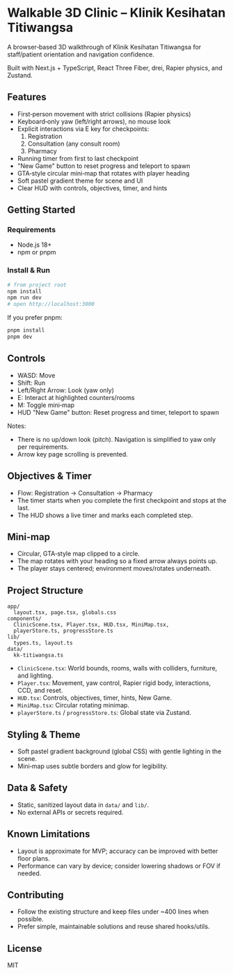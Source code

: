 # Walkable 3D Clinic – Klinik Kesihatan Titiwangsa

A browser‑based 3D walkthrough of Klinik Kesihatan Titiwangsa for staff/patient orientation and navigation confidence.

Built with Next.js + TypeScript, React Three Fiber, drei, Rapier physics, and Zustand.

## Features
- First‑person movement with strict collisions (Rapier physics)
- Keyboard‑only yaw (left/right arrows), no mouse look
- Explicit interactions via E key for checkpoints:
  1) Registration
  2) Consultation (any consult room)
  3) Pharmacy
- Running timer from first to last checkpoint
- "New Game" button to reset progress and teleport to spawn
- GTA‑style circular mini‑map that rotates with player heading
- Soft pastel gradient theme for scene and UI
- Clear HUD with controls, objectives, timer, and hints

## Getting Started

### Requirements
- Node.js 18+
- npm or pnpm

### Install & Run
```bash
# from project root
npm install
npm run dev
# open http://localhost:3000
```

If you prefer pnpm:
```bash
pnpm install
pnpm dev
```

## Controls
- WASD: Move
- Shift: Run
- Left/Right Arrow: Look (yaw only)
- E: Interact at highlighted counters/rooms
- M: Toggle mini‑map
- HUD "New Game" button: Reset progress and timer, teleport to spawn

Notes:
- There is no up/down look (pitch). Navigation is simplified to yaw only per requirements.
- Arrow key page scrolling is prevented.

## Objectives & Timer
- Flow: Registration → Consultation → Pharmacy
- The timer starts when you complete the first checkpoint and stops at the last.
- The HUD shows a live timer and marks each completed step.

## Mini‑map
- Circular, GTA‑style map clipped to a circle.
- The map rotates with your heading so a fixed arrow always points up.
- The player stays centered; environment moves/rotates underneath.

## Project Structure
```
app/
  layout.tsx, page.tsx, globals.css
components/
  ClinicScene.tsx, Player.tsx, HUD.tsx, MiniMap.tsx,
  playerStore.ts, progressStore.ts
lib/
  types.ts, layout.ts
data/
  kk-titiwangsa.ts
```

- `ClinicScene.tsx`: World bounds, rooms, walls with colliders, furniture, and lighting.
- `Player.tsx`: Movement, yaw control, Rapier rigid body, interactions, CCD, and reset.
- `HUD.tsx`: Controls, objectives, timer, hints, New Game.
- `MiniMap.tsx`: Circular rotating minimap.
- `playerStore.ts` / `progressStore.ts`: Global state via Zustand.

## Styling & Theme
- Soft pastel gradient background (global CSS) with gentle lighting in the scene.
- Mini‑map uses subtle borders and glow for legibility.

## Data & Safety
- Static, sanitized layout data in `data/` and `lib/`.
- No external APIs or secrets required.

## Known Limitations
- Layout is approximate for MVP; accuracy can be improved with better floor plans.
- Performance can vary by device; consider lowering shadows or FOV if needed.

## Contributing
- Follow the existing structure and keep files under ~400 lines when possible.
- Prefer simple, maintainable solutions and reuse shared hooks/utils.

## License
MIT
